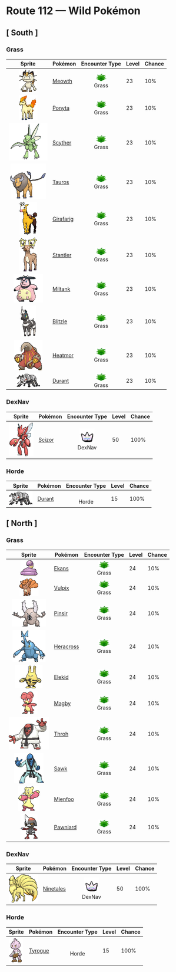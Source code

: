 # Route 112 — Wild Pokémon

## [ South ]

### Grass

| Sprite | Pokémon | Encounter Type | Level | Chance |
|:------:|---------|:--------------:|-------|--------|
| ![Meowth](../../assets/sprites/meowth/front.gif "Meowth: Meowth withdraws its sharp claws into its paws to slinkily sneak about without making any incriminating footsteps. For some reason, this Pokémon loves shiny coins that glitter with light.") | [Meowth](../../pokemon/meowth.md/) | ![Grass](../../assets/encounter_types/grass.png "Grass")<br>Grass | 23 | 10% |
| ![Ponyta](../../assets/sprites/ponyta/front.gif "Ponyta: Ponyta is very weak at birth. It can barely stand up. This Pokémon becomes stronger by stumbling and falling to keep up with its parent.") | [Ponyta](../../pokemon/ponyta.md/) | ![Grass](../../assets/encounter_types/grass.png "Grass")<br>Grass | 23 | 10% |
| ![Scyther](../../assets/sprites/scyther/front.gif "Scyther: Scyther is blindingly fast. Its blazing speed enhances the effectiveness of the twin scythes on its forearms. This Pokémon’s scythes are so effective, they can slice through thick logs in one wicked stroke.") | [Scyther](../../pokemon/scyther.md/) | ![Grass](../../assets/encounter_types/grass.png "Grass")<br>Grass | 23 | 10% |
| ![Tauros](../../assets/sprites/tauros/front.gif "Tauros: This Pokémon is not satisfied unless it is rampaging at all times. If there is no opponent for Tauros to battle, it will charge at thick trees and knock them down to calm itself.") | [Tauros](../../pokemon/tauros.md/) | ![Grass](../../assets/encounter_types/grass.png "Grass")<br>Grass | 23 | 10% |
| ![Girafarig](../../assets/sprites/girafarig/front.gif "Girafarig: Girafarig’s rear head contains a tiny brain that is too small for thinking. However, the rear head doesn’t need to sleep, so it can keep watch over its surroundings 24 hours a day.") | [Girafarig](../../pokemon/girafarig.md/) | ![Grass](../../assets/encounter_types/grass.png "Grass")<br>Grass | 23 | 10% |
| ![Stantler](../../assets/sprites/stantler/front.gif "Stantler: Stantler’s magnificent antlers were traded at high prices as works of art. As a result, this Pokémon was hunted close to extinction by those who were after the priceless antlers.") | [Stantler](../../pokemon/stantler.md/) | ![Grass](../../assets/encounter_types/grass.png "Grass")<br>Grass | 23 | 10% |
| ![Miltank](../../assets/sprites/miltank/front.gif "Miltank: Miltank gives over five gallons of milk on a daily basis. Its sweet milk is enjoyed by children and grown-ups alike. People who can’t drink milk turn it into yogurt and eat it instead.") | [Miltank](../../pokemon/miltank.md/) | ![Grass](../../assets/encounter_types/grass.png "Grass")<br>Grass | 23 | 10% |
| ![Blitzle](../../assets/sprites/blitzle/front.gif "Blitzle: Its mane shines when it discharges electricity. They use the frequency and rhythm of these flashes to communicate.") | [Blitzle](../../pokemon/blitzle.md/) | ![Grass](../../assets/encounter_types/grass.png "Grass")<br>Grass | 23 | 10% |
| ![Heatmor](../../assets/sprites/heatmor/front.gif "Heatmor: It draws in air through its tail, transforms it into fire, and uses it like a tongue. It melts Durant and eats them.") | [Heatmor](../../pokemon/heatmor.md/) | ![Grass](../../assets/encounter_types/grass.png "Grass")<br>Grass | 23 | 10% |
| ![Durant](../../assets/sprites/durant/front.gif "Durant: They attack in groups, covering themselves in steel armor to protect themselves from Heatmor.") | [Durant](../../pokemon/durant.md/) | ![Grass](../../assets/encounter_types/grass.png "Grass")<br>Grass | 23 | 10% |

### DexNav

| Sprite | Pokémon | Encounter Type | Level | Chance |
|:------:|---------|:--------------:|-------|--------|
| ![Scizor](../../assets/sprites/scizor/front.gif "Scizor: Scizor has a body with the hardness of steel. It is not easily fazed by ordinary sorts of attacks. This Pokémon flaps its wings to regulate its body temperature.") | [Scizor](../../pokemon/scizor.md/) | ![DexNav](../../assets/encounter_types/dexnav.png "DexNav")<br>DexNav | 50 | 100% |

### Horde

| Sprite | Pokémon | Encounter Type | Level | Chance |
|:------:|---------|:--------------:|-------|--------|
| ![Durant](../../assets/sprites/durant/front.gif "Durant: They attack in groups, covering themselves in steel armor to protect themselves from Heatmor.") | [Durant](../../pokemon/durant.md/) | ![Horde](../../assets/encounter_types/horde.png "Horde")<br>Horde | 15 | 100% |

## [ North ]

### Grass

| Sprite | Pokémon | Encounter Type | Level | Chance |
|:------:|---------|:--------------:|-------|--------|
| ![Ekans](../../assets/sprites/ekans/front.gif "Ekans: Ekans curls itself up in a spiral while it rests. Assuming this position allows it to quickly respond to a threat from any direction with a glare from its upraised head.") | [Ekans](../../pokemon/ekans.md/) | ![Grass](../../assets/encounter_types/grass.png "Grass")<br>Grass | 24 | 10% |
| ![Vulpix](../../assets/sprites/vulpix/front.gif "Vulpix: Inside Vulpix’s body burns a flame that never goes out. During the daytime, when the temperatures rise, this Pokémon releases flames from its mouth to prevent its body from growing too hot.") | [Vulpix](../../pokemon/vulpix.md/) | ![Grass](../../assets/encounter_types/grass.png "Grass")<br>Grass | 24 | 10% |
| ![Pinsir](../../assets/sprites/pinsir/front.gif "Pinsir: Pinsir has a pair of massive horns. Protruding from the surface of these horns are thorns. These thorns are driven deeply into the foe’s body when the pincer closes, making it tough for the foe to escape.") | [Pinsir](../../pokemon/pinsir.md/) | ![Grass](../../assets/encounter_types/grass.png "Grass")<br>Grass | 24 | 10% |
| ![Heracross](../../assets/sprites/heracross/front.gif "Heracross: Heracross has sharp claws on its feet. These are planted firmly into the ground or the bark of a tree, giving the Pokémon a secure and solid footing to forcefully fling away foes with its proud horn.") | [Heracross](../../pokemon/heracross.md/) | ![Grass](../../assets/encounter_types/grass.png "Grass")<br>Grass | 24 | 10% |
| ![Elekid](../../assets/sprites/elekid/front.gif "Elekid: Elekid stores electricity in its body. If it touches metal and accidentally discharges all its built-up electricity, this Pokémon begins swinging its arms in circles to recharge itself.") | [Elekid](../../pokemon/elekid.md/) | ![Grass](../../assets/encounter_types/grass.png "Grass")<br>Grass | 24 | 10% |
| ![Magby](../../assets/sprites/magby/front.gif "Magby: Magby’s state of health is determined by observing the fire it breathes. If the Pokémon is spouting yellow flames from its mouth, it is in good health. When it is fatigued, black smoke will be mixed in with the flames.") | [Magby](../../pokemon/magby.md/) | ![Grass](../../assets/encounter_types/grass.png "Grass")<br>Grass | 24 | 10% |
| ![Throh](../../assets/sprites/throh/front.gif "Throh: When it encounters a foe bigger than itself, it wants to throw it. It changes belts as it gets stronger.") | [Throh](../../pokemon/throh.md/) | ![Grass](../../assets/encounter_types/grass.png "Grass")<br>Grass | 24 | 10% |
| ![Sawk](../../assets/sprites/sawk/front.gif "Sawk: Tying their belts gets them pumped and makes their punches more destructive. Disturbing their training angers them.") | [Sawk](../../pokemon/sawk.md/) | ![Grass](../../assets/encounter_types/grass.png "Grass")<br>Grass | 24 | 10% |
| ![Mienfoo](../../assets/sprites/mienfoo/front.gif "Mienfoo: In fights, they dominate with onslaughts of flowing, continuous attacks. With their sharp claws, they cut enemies.") | [Mienfoo](../../pokemon/mienfoo.md/) | ![Grass](../../assets/encounter_types/grass.png "Grass")<br>Grass | 24 | 10% |
| ![Pawniard](../../assets/sprites/pawniard/front.gif "Pawniard: Ignoring their injuries, groups attack by sinking the blades that cover their bodies into their prey.") | [Pawniard](../../pokemon/pawniard.md/) | ![Grass](../../assets/encounter_types/grass.png "Grass")<br>Grass | 24 | 10% |

### DexNav

| Sprite | Pokémon | Encounter Type | Level | Chance |
|:------:|---------|:--------------:|-------|--------|
| ![Ninetales](../../assets/sprites/ninetales/front.gif "Ninetales: Legend has it that Ninetales came into being when nine wizards possessing sacred powers merged into one. This Pokémon is highly intelligent—it can understand human speech.") | [Ninetales](../../pokemon/ninetales.md/) | ![DexNav](../../assets/encounter_types/dexnav.png "DexNav")<br>DexNav | 50 | 100% |

### Horde

| Sprite | Pokémon | Encounter Type | Level | Chance |
|:------:|---------|:--------------:|-------|--------|
| ![Tyrogue](../../assets/sprites/tyrogue/front.gif "Tyrogue: Tyrogue becomes stressed out if it does not get to train every day. When raising this Pokémon, the Trainer must establish and uphold various training methods.") | [Tyrogue](../../pokemon/tyrogue.md/) | ![Horde](../../assets/encounter_types/horde.png "Horde")<br>Horde | 15 | 100% |

